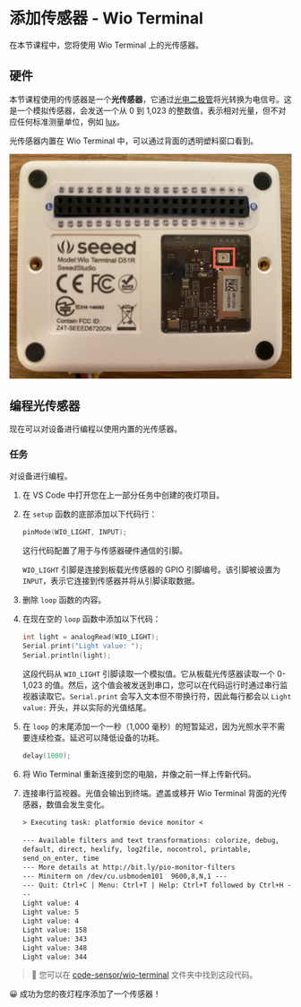 <!--
CO_OP_TRANSLATOR_METADATA:
{
  "original_hash": "7f4ad0ef54f248b85b92187c94cf9dcb",
  "translation_date": "2025-08-24T23:25:23+00:00",
  "source_file": "1-getting-started/lessons/3-sensors-and-actuators/wio-terminal-sensor.md",
  "language_code": "zh"
}
-->
# 添加传感器 - Wio Terminal

在本节课程中，您将使用 Wio Terminal 上的光传感器。

## 硬件

本节课程使用的传感器是一个**光传感器**，它通过[光电二极管](https://wikipedia.org/wiki/Photodiode)将光转换为电信号。这是一个模拟传感器，会发送一个从 0 到 1,023 的整数值，表示相对光量，但不对应任何标准测量单位，例如 [lux](https://wikipedia.org/wiki/Lux)。

光传感器内置在 Wio Terminal 中，可以通过背面的透明塑料窗口看到。

![Wio Terminal 背面的光传感器](../../../../translated_images/wio-light-sensor.b1f529f3c95f51654f2e2c1d2d4b55fe547d189f588c974f5c2462c728133840.zh.png)

## 编程光传感器

现在可以对设备进行编程以使用内置的光传感器。

### 任务

对设备进行编程。

1. 在 VS Code 中打开您在上一部分任务中创建的夜灯项目。

1. 在 `setup` 函数的底部添加以下代码行：

    ```cpp
    pinMode(WIO_LIGHT, INPUT);
    ```

    这行代码配置了用于与传感器硬件通信的引脚。

    `WIO_LIGHT` 引脚是连接到板载光传感器的 GPIO 引脚编号。该引脚被设置为 `INPUT`，表示它连接到传感器并将从引脚读取数据。

1. 删除 `loop` 函数的内容。

1. 在现在空的 `loop` 函数中添加以下代码：

    ```cpp
    int light = analogRead(WIO_LIGHT);
    Serial.print("Light value: ");
    Serial.println(light);
    ```

    这段代码从 `WIO_LIGHT` 引脚读取一个模拟值。它从板载光传感器读取一个 0-1,023 的值。然后，这个值会被发送到串口，您可以在代码运行时通过串行监视器读取它。`Serial.print` 会写入文本但不带换行符，因此每行都会以 `Light value:` 开头，并以实际的光值结尾。

1. 在 `loop` 的末尾添加一个一秒（1,000 毫秒）的短暂延迟，因为光照水平不需要连续检查。延迟可以降低设备的功耗。

    ```cpp
    delay(1000);
    ```

1. 将 Wio Terminal 重新连接到您的电脑，并像之前一样上传新代码。

1. 连接串行监视器。光值会输出到终端。遮盖或移开 Wio Terminal 背面的光传感器，数值会发生变化。

    ```text
    > Executing task: platformio device monitor <

    --- Available filters and text transformations: colorize, debug, default, direct, hexlify, log2file, nocontrol, printable, send_on_enter, time
    --- More details at http://bit.ly/pio-monitor-filters
    --- Miniterm on /dev/cu.usbmodem101  9600,8,N,1 ---
    --- Quit: Ctrl+C | Menu: Ctrl+T | Help: Ctrl+T followed by Ctrl+H ---
    Light value: 4
    Light value: 5
    Light value: 4
    Light value: 158
    Light value: 343
    Light value: 348
    Light value: 344
    ```

> 💁 您可以在 [code-sensor/wio-terminal](../../../../../1-getting-started/lessons/3-sensors-and-actuators/code-sensor/wio-terminal) 文件夹中找到这段代码。

😀 成功为您的夜灯程序添加了一个传感器！
